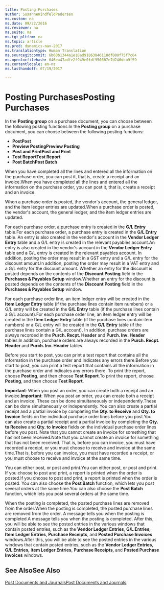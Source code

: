 ```yaml
---
title: Posting Purchases
author: SusanneWindfeldPedersen
ms.custom: na
ms.date: 09/22/2016
ms.reviewer: na
ms.suite: na
ms.tgt_pltfrm: na
ms.topic: article
ms.prod: dynamics-nav-2017
ms.translationtype: Human Translation
ms.sourcegitcommit: 6b60b1344a1e18ad91863046110df880f75f7c04
ms.openlocfilehash: 646ea47adfe2f949e0fdf950607e7d246dcb9f59
ms.contentlocale: en-nz
ms.lasthandoff: 07/19/2017

---
```


# <a name="posting-purchases"></a><span data-ttu-id="7c848-102">Posting Purchases</span><span class="sxs-lookup"><span data-stu-id="7c848-102">Posting Purchases</span></span>
<span data-ttu-id="7c848-103">In the **Posting group** on a purchase document, you can choose between the following posting functions:</span><span class="sxs-lookup"><span data-stu-id="7c848-103">In the **Posting group** on a purchase document, you can choose between the following posting functions:</span></span>

- <span data-ttu-id="7c848-104">**Post**</span><span class="sxs-lookup"><span data-stu-id="7c848-104">**Post**</span></span>
- <span data-ttu-id="7c848-105">**Preview Posting**</span><span class="sxs-lookup"><span data-stu-id="7c848-105">**Preview Posting**</span></span>
- <span data-ttu-id="7c848-106">**Post and Print**</span><span class="sxs-lookup"><span data-stu-id="7c848-106">**Post and Print**</span></span>
- <span data-ttu-id="7c848-107">**Test Report**</span><span class="sxs-lookup"><span data-stu-id="7c848-107">**Test Report**</span></span>
- <span data-ttu-id="7c848-108">**Post Batch**</span><span class="sxs-lookup"><span data-stu-id="7c848-108">**Post Batch**</span></span>

<span data-ttu-id="7c848-109">When you have completed all the lines and entered all the information on the purchase order, you can post it, that is, create a receipt and an invoice.</span><span class="sxs-lookup"><span data-stu-id="7c848-109">When you have completed all the lines and entered all the information on the purchase order, you can post it, that is, create a receipt and an invoice.</span></span>

<span data-ttu-id="7c848-110">When a purchase order is posted, the vendor's account, the general ledger, and the item ledger entries are updated.</span><span class="sxs-lookup"><span data-stu-id="7c848-110">When a purchase order is posted, the vendor's account, the general ledger, and the item ledger entries are updated.</span></span>

<span data-ttu-id="7c848-111">For each purchase order, a purchase entry is created in the **G/L Entry** table.</span><span class="sxs-lookup"><span data-stu-id="7c848-111">For each purchase order, a purchase entry is created in the **G/L Entry** table.</span></span> <span data-ttu-id="7c848-112">An entry is also created in the vendor's account in the **Vendor Ledger Entry** table and a G/L entry is created in the relevant payables account.</span><span class="sxs-lookup"><span data-stu-id="7c848-112">An entry is also created in the vendor's account in the **Vendor Ledger Entry** table and a G/L entry is created in the relevant payables account.</span></span> <span data-ttu-id="7c848-113">In addition, posting the order may result in a GST entry and a G/L entry for the discount amount.</span><span class="sxs-lookup"><span data-stu-id="7c848-113">In addition, posting the order may result in a VAT entry and a G/L entry for the discount amount.</span></span> <span data-ttu-id="7c848-114">Whether an entry for the discount is posted depends on the contents of the **Discount Posting** field in the **Purchases & Payables Setup** window.</span><span class="sxs-lookup"><span data-stu-id="7c848-114">Whether an entry for the discount is posted depends on the contents of the **Discount Posting** field in the **Purchases & Payables Setup** window.</span></span>

<span data-ttu-id="7c848-115">For each purchase order line, an item ledger entry will be created in the **Item Ledger Entry** table (if the purchase lines contain item numbers) or a G/L entry will be created in the **G/L Entry** table (if the purchase lines contain a G/L account).</span><span class="sxs-lookup"><span data-stu-id="7c848-115">For each purchase order line, an item ledger entry will be created in the **Item Ledger Entry** table (if the purchase lines contain item numbers) or a G/L entry will be created in the **G/L Entry** table (if the purchase lines contain a G/L account).</span></span> <span data-ttu-id="7c848-116">In addition, purchase orders are always recorded in the **Purch. Recpt. Header** and **Purch. Inv. Header** tables.</span><span class="sxs-lookup"><span data-stu-id="7c848-116">In addition, purchase orders are always recorded in the **Purch. Recpt. Header** and **Purch. Inv. Header** tables.</span></span>

<span data-ttu-id="7c848-117">Before you start to post, you can print a test report that contains all the information in the purchase order and indicates any errors there.</span><span class="sxs-lookup"><span data-stu-id="7c848-117">Before you start to post, you can print a test report that contains all the information in the purchase order and indicates any errors there.</span></span> <span data-ttu-id="7c848-118">To print the report, choose **Posting**, and then choose **Test Report**.</span><span class="sxs-lookup"><span data-stu-id="7c848-118">To print the report, choose **Posting**, and then choose **Test Report**.</span></span>

<span data-ttu-id="7c848-119">**Important**: When you post an order, you can create both a receipt and an invoice.</span><span class="sxs-lookup"><span data-stu-id="7c848-119">**Important**: When you post an order, you can create both a receipt and an invoice.</span></span> <span data-ttu-id="7c848-120">These can be done simultaneously or independently.</span><span class="sxs-lookup"><span data-stu-id="7c848-120">These can be done simultaneously or independently.</span></span> <span data-ttu-id="7c848-121">You can also create a partial receipt and a partial invoice by completing the **Qty. to Receive** and **Qty. to Invoice** fields on the individual purchase order lines before you post.</span><span class="sxs-lookup"><span data-stu-id="7c848-121">You can also create a partial receipt and a partial invoice by completing the **Qty. to Receive** and **Qty. to Invoice** fields on the individual purchase order lines before you post.</span></span> <span data-ttu-id="7c848-122">Note that you cannot create an invoice for something that has not been received.</span><span class="sxs-lookup"><span data-stu-id="7c848-122">Note that you cannot create an invoice for something that has not been received.</span></span> <span data-ttu-id="7c848-123">That is, before you can invoice, you must have recorded a receipt, or you must choose to receive and invoice at the same time.</span><span class="sxs-lookup"><span data-stu-id="7c848-123">That is, before you can invoice, you must have recorded a receipt, or you must choose to receive and invoice at the same time.</span></span>

<span data-ttu-id="7c848-124">You can either post, or post and print.</span><span class="sxs-lookup"><span data-stu-id="7c848-124">You can either post, or post and print.</span></span> <span data-ttu-id="7c848-125">If you choose to post and print, a report is printed when the order is posted.</span><span class="sxs-lookup"><span data-stu-id="7c848-125">If you choose to post and print, a report is printed when the order is posted.</span></span> <span data-ttu-id="7c848-126">You can also choose the **Post Batch** function, which lets you post several orders at the same time.</span><span class="sxs-lookup"><span data-stu-id="7c848-126">You can also choose the **Post Batch** function, which lets you post several orders at the same time.</span></span>

<span data-ttu-id="7c848-127">When the posting is completed, the posted purchase lines are removed from the order.</span><span class="sxs-lookup"><span data-stu-id="7c848-127">When the posting is completed, the posted purchase lines are removed from the order.</span></span> <span data-ttu-id="7c848-128">A message tells you when the posting is completed.</span><span class="sxs-lookup"><span data-stu-id="7c848-128">A message tells you when the posting is completed.</span></span> <span data-ttu-id="7c848-129">After this, you will be able to see the posted entries in the various windows that contain posted entries, such as the **Vendor Ledger Entries**, **G/L Entries**, **Item Ledger Entries**, **Purchase Receipts**, and **Posted Purchase Invoices** windows.</span><span class="sxs-lookup"><span data-stu-id="7c848-129">After this, you will be able to see the posted entries in the various windows that contain posted entries, such as the **Vendor Ledger Entries**, **G/L Entries**, **Item Ledger Entries**, **Purchase Receipts**, and **Posted Purchase Invoices** windows.</span></span>

## <a name="see-also"></a><span data-ttu-id="7c848-130">See Also</span><span class="sxs-lookup"><span data-stu-id="7c848-130">See Also</span></span>
[<span data-ttu-id="7c848-131">Post Documents and Journals</span><span class="sxs-lookup"><span data-stu-id="7c848-131">Post Documents and Journals</span></span>](ui-post-documents-journals.md)

